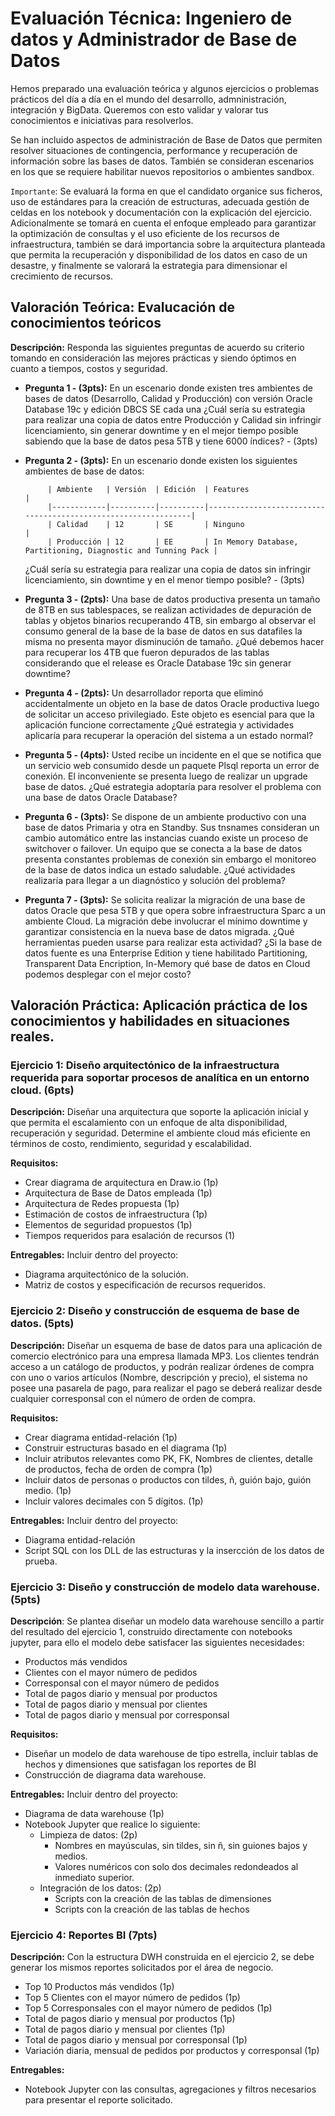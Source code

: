 # Evaluación Técnica: Ingeniero de datos y Administrador de Base de Datos
Hemos preparado una evaluación teórica y algunos ejercicios o problemas prácticos del día a día en el mundo del desarrollo, admninistración, integración y BigData. Queremos con esto validar y valorar tus conocimientos e iniciativas para resolverlos.

Se han incluido aspectos de administración de Base de Datos que permiten resolver situaciones de contingencia, performance y recuperación de información sobre las bases de datos. También se consideran escenarios en los que se requiere habilitar nuevos repositorios o ambientes sandbox.

`Importante`: Se evaluará la forma en que el candidato organice sus ficheros, uso de estándares para la creación de estructuras, adecuada gestión de celdas en los notebook y documentación con la explicación del ejercicio. Adicionalmente se tomará en cuenta el enfoque empleado para garantizar la optimización de consultas y el uso eficiente de los recursos de infraestructura, también se dará importancia sobre la arquitectura planteada que permita la recuperación y disponibilidad de los datos en caso de un desastre, y finalmente se valorará la estrategia para dimensionar el crecimiento de recursos.


## Valoración Teórica: Evalucación de conocimientos teóricos
**Descripción:** Responda las siguientes preguntas de acuerdo su criterio tomando en consideración las mejores prácticas y siendo óptimos en cuanto a tiempos, costos y seguridad.

 - **Pregunta 1 - (3pts):** En un escenario donde existen tres ambientes de bases de datos (Desarrollo, Calidad y Producción) con versión Oracle Database 19c y edición DBCS SE cada una ¿Cuál sería su estrategia para realizar una copia de datos entre Producción y Calidad sin infringir licenciamiento, sin generar downtime y en el mejor tiempo posible sabiendo que la base de datos pesa 5TB y tiene 6000 índices? - (3pts)

 - **Pregunta 2 - (3pts):** En un escenario donde existen los siguientes ambientes de base de datos: 

            | Ambiente   | Versión  | Edición  | Features                                                      |
            |------------|----------|----------|---------------------------------------------------------------|
            | Calidad    | 12       | SE       | Ninguno                                                       |
            | Producción | 12       | EE       | In Memory Database, Partitioning, Diagnostic and Tunning Pack |
            
    ¿Cuál sería su estrategia para realizar una copia de datos sin infringir licenciamiento, sin downtime y en el menor tiempo posible? - (3pts)

 - **Pregunta 3 - (2pts):** Una base de datos productiva presenta un tamaño de 8TB en sus tablespaces, se realizan actividades de depuración de tablas y objetos binarios recuperando 4TB, sin embargo al observar el consumo general de la base de la base de datos en sus datafiles la misma no presenta mayor disminución de tamaño. ¿Qué debemos hacer para recuperar los 4TB que fueron depurados de las tablas considerando que el release es Oracle Database 19c sin generar downtime? 

 - **Pregunta 4 - (2pts):** Un desarrollador reporta que eliminó accidentalmente un objeto en la base de datos Oracle productiva luego de solicitar un acceso privilegiado. Este objeto es esencial para que la aplicación funcione correctamente ¿Qué estrategia y actividades aplicaría para recuperar la operación del sistema a un estado normal? 

 - **Pregunta 5 - (4pts):** Usted recibe un incidente en el que se notifica que un servicio web consumido desde un paquete Plsql reporta un error de conexión. El inconveniente se presenta luego de realizar un upgrade base de datos. ¿Qué estrategia adoptaría para resolver el problema con una base de datos Oracle Database? 

 - **Pregunta 6 - (3pts):** Se dispone de un ambiente productivo con una base de datos Primaria y otra en Standby. Sus tnsnames consideran un cambio automático entre las instancias cuando existe un proceso de switchover o failover. Un equipo que se conecta a la base de datos presenta constantes problemas de conexión sin embargo el monitoreo de la base de datos indica un estado saludable. ¿Qué actividades realizaría para llegar a un diagnóstico y solución del problema? 

 - **Pregunta 7 - (3pts):** Se solicita realizar la migración de una base de datos Oracle que pesa 5TB y que opera sobre infraestructura Sparc a un ambiente Cloud. La migración debe involucrar el mínimo downtime y garantizar consistencia en la nueva base de datos migrada.  ¿Qué herramientas pueden usarse para realizar esta actividad? ¿Si la base de datos fuente es una Enterprise Edition y tiene habilitado Partitioning, Transparent Data Encription, In-Memory qué base de datos en Cloud podemos desplegar con el mejor costo? 


## Valoración Práctica: Aplicación práctica de los conocimientos y habilidades en situaciones reales. 

### Ejercicio 1: Diseño arquitectónico de la infraestructura requerida para soportar procesos de analítica en un entorno cloud. (6pts)
**Descripción:** Diseñar una arquitectura que soporte la aplicación inicial y que permita el escalamiento con un enfoque de alta disponibilidad, recuperación y seguridad. Determine el ambiente cloud más eficiente en términos de costo, rendimiento, seguridad y escalabilidad.

**Requisitos:**
- Crear diagrama de arquitectura en Draw.io (1p)
- Arquitectura de Base de Datos empleada (1p)
- Arquitectura de Redes propuesta (1p)
- Estimación de costos de infraestructura (1p)
- Elementos de seguridad propuestos (1p)
- Tiempos requeridos para esalación de recursos (1)

**Entregables:**
Incluir dentro del proyecto:
- Diagrama arquitectónico de la solución.
- Matriz de costos y especificación de recursos requeridos.


### Ejercicio 2: Diseño y construcción de esquema de base de datos. (5pts)
**Descripción:** Diseñar un esquema de base de datos para una aplicación de comercio electrónico para una empresa llamada MP3. Los clientes tendrán acceso a un catálogo de productos, y podrán realizar órdenes de compra con uno o varios artículos (Nombre, descripción y precio), el sistema no posee una pasarela de pago, para realizar el pago se deberá realizar desde cualquier corresponsal con el número de orden de compra.

**Requisitos:**
- Crear diagrama entidad-relación (1p)
- Construir estructuras basado en el diagrama (1p)
- Incluir atributos relevantes como PK, FK, Nombres de clientes, detalle de productos, fecha de orden de compra (1p)
- Incluir datos de personas o productos con tildes, ñ, guión bajo, guión medio. (1p)
- Incluir valores decimales con 5 dígitos. (1p)

**Entregables:**
Incluir dentro del proyecto:
- Diagrama entidad-relación
- Script SQL con los DLL de las estructuras y la insercción de los datos de prueba.


### Ejercicio 3: Diseño y construcción de modelo data warehouse. (5pts)
**Descripción**: Se plantea diseñar un modelo data warehouse sencillo a partir del resultado del ejercicio 1, construido directamente con notebooks jupyter, para ello el modelo debe satisfacer las siguientes necesidades:
- Productos más vendidos
- Clientes con el mayor número de pedidos
- Corresponsal con el mayor número de pedidos
- Total de pagos diario y mensual por productos
- Total de pagos diario y mensual por clientes
- Total de pagos diario y mensual por corresponsal

**Requisitos:**
- Diseñar un modelo de data warehouse de tipo estrella, incluir tablas de hechos y dimensiones que satisfagan los reportes de BI
- Construcción de diagrama data warehouse.

**Entregables:**
Incluir dentro del proyecto:
- Diagrama de data warehouse (1p)
- Notebook Jupyter que realice lo siguiente:
    - Limpieza de datos: (2p)
        - Nombres en mayúsculas, sin tildes, sin ñ, sin guiones bajos y medios.
        - Valores numéricos con solo dos decimales redondeados al inmediato superior.
    - Integración de los datos: (2p)
        - Scripts con la creación de las tablas de dimensiones
        - Scripts con la creación de las tablas de hechos


### Ejercicio 4: Reportes BI (7pts)
**Descripción:** Con la estructura DWH construida en el ejercicio 2, se debe generar los mismos reportes solicitados por el área de negocio.
- Top 10 Productos más vendidos (1p)
- Top 5 Clientes con el mayor número de pedidos (1p)
- Top 5 Corresponsales con el mayor número de pedidos (1p)
- Total de pagos diario y mensual por productos (1p)
- Total de pagos diario y mensual por clientes (1p)
- Total de pagos diario y mensual por corresponsal (1p)
- Variación diaria, mensual de pedidos por productos y corresponsal (1p)

**Entregables:**
- Notebook Jupyter con las consultas, agregaciones y filtros necesarios para presentar el reporte solicitado. 